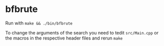 # bfbrute

Run with `make && ./bin/bfbrute`

To change the arguments of the search you need to tedit `src/Main.cpp` or the macros in the respective header files and rerun `make`
